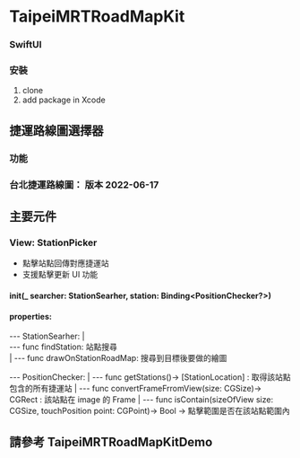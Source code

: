 # TaipeiMRTRoadMapKit
### SwiftUI

### 安裝  
 1. clone
 2. add package in Xcode


## 捷運路線圖選擇器  

### 功能  

### 台北捷運路線圖： 版本 2022-06-17 


## 主要元件

### View: StationPicker  
- 點擊站點回傳對應捷運站
- 支援點擊更新 UI 功能
#### init(_ searcher: StationSearher, station: Binding<PositionChecker?>)  

#### properties:  
 --- StationSearher: 
           |  
           --- func findStation: 站點搜尋  
           |
           --- func drawOnStationRoadMap: 搜尋到目標後要做的繪圖

 --- PositionChecker:
           |
           --- func getStations()-> [StationLocation] : 取得該站點包含的所有捷運站
           |
           --- func convertFrameFrromView(size: CGSize)-> CGRect : 該站點在 image 的 Frame
           |
           --- func isContain(sizeOfView size: CGSize, touchPosition point: CGPoint)-> Bool -> 點擊範圍是否在該站點範圍內
           
           
## 請參考 TaipeiMRTRoadMapKitDemo
